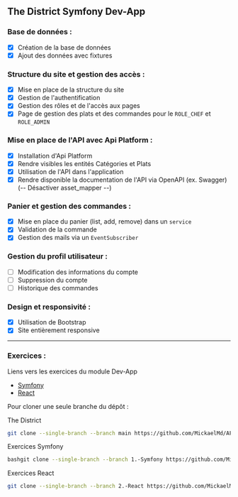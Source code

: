## The District Symfony Dev-App

### Base de données :

- [x] Création de la base de données
- [x] Ajout des données avec fixtures

### Structure du site et gestion des accès :

- [x] Mise en place de la structure du site
- [x] Gestion de l'authentification
- [x] Gestion des rôles et de l'accès aux pages
- [x] Page de gestion des plats et des commandes pour le `ROLE_CHEF` et `ROLE_ADMIN`

### Mise en place de l'API avec Api Platform :

- [x] Installation d'Api Platform
- [x] Rendre visibles les entités Catégories et Plats
- [x] Utilisation de l'API dans l'application
- [x] Rendre disponible la documentation de l'API via OpenAPI (ex. Swagger) (-- Désactiver asset_mapper --)

### Panier et gestion des commandes :

- [x] Mise en place du panier (list, add, remove) dans un `service`
- [x] Validation de la commande
- [x] Gestion des mails via un `EventSubscriber`

### Gestion du profil utilisateur :

- [ ] Modification des informations du compte
- [ ] Suppression du compte
- [ ] Historique des commandes

### Design et responsivité :

- [x] Utilisation de Bootstrap
- [x] Site entièrement responsive

---

### Exercices :

Liens vers les exercices du module Dev-App

- [Symfony](https://github.com/MickaelMd/AFPA_MS_Dev_App/tree/1.-Symfony)
- [React](https://github.com/MickaelMd/AFPA_MS_Dev_App/tree/2.-React)

Pour cloner une seule branche du dépôt :

The District

```bash
git clone --single-branch --branch main https://github.com/MickaelMd/AFPA_MS_Dev_App.git
```

Exercices Symfony

```bash
bashgit clone --single-branch --branch 1.-Symfony https://github.com/MickaelMd/AFPA_MS_Dev_App.git
```

Exercices React

```bash
git clone --single-branch --branch 2.-React https://github.com/MickaelMd/AFPA_MS_Dev_App.git
```
